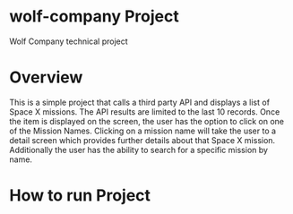 # wolf-company Project

Wolf Company technical project

# Overview

This is a simple project that calls a third party API and displays a list of Space X missions. The API results are limited to the last 10 records. Once the item is displayed on the screen, the user has the option to click on one of the Mission Names. Clicking on a mission name will take the user to a detail screen which provides further details about that Space X mission. Additionally the user has the ability to search for a specific mission by name. 

# How to run Project
